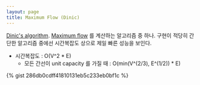 ```yaml
---
layout: page
title: Maximum Flow (Dinic)
---
```


[Dinic's algorithm](https://en.wikipedia.org/wiki/Dinic%27s_algorithm).
[Maximum flow](https://en.wikipedia.org/wiki/Maximum_flow_problem) 를 계산하는 알고리즘 중 하나.
구현이 적당히 간단한 알고리즘 중에선 시간복잡도 상으로 제일 빠른 성능을 보인다.

  * 시간복잡도 : O(V^2 * E)
    * 모든 간선이 unit capacity 를 가질 때 : O(min(V^(2/3), E^(1/2)) * E)

{% gist 286db0cdff41810131eb5c233eb0bf1c %}

